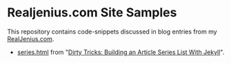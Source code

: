 # Realjenius.com Site Samples

This repository contains code-snippets discussed in blog entries from my [RealJenius.com](http://realjenius.com).

* [series.html](./tree/master/2012-11-03-jekyll-series-list/series.html) from "[Dirty Tricks: Building an Article Series List With Jekyll](http://realjenius.com/2012/11/03/jekyll-series-list)".